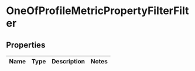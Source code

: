 # OneOfProfileMetricPropertyFilterFilter

## Properties
Name | Type | Description | Notes
------------ | ------------- | ------------- | -------------
